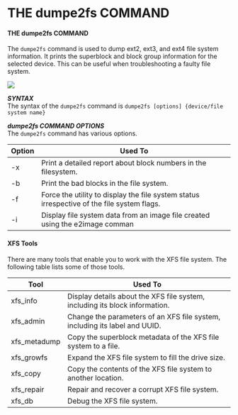 # THE dumpe2fs COMMAND

#### THE dumpe2fs COMMAND

The `dumpe2fs` command is used to dump ext2, ext3, and ext4 file system information. It prints the superblock and block group information for the selected device. This can be useful when troubleshooting a faulty file system.

![](dump.png)

**_SYNTAX_**  
The syntax of the `dumpe2fs` command is `dumpe2fs [options] {device/file system name}`

**_dumpe2fs COMMAND OPTIONS_**  
The `dumpe2fs` command has various options.

Option |  Used To
----- | -----
\-x | Print a detailed report about block numbers in the filesystem.
\-b | Print the bad blocks in the file system.
\-f | Force the utility to display the file system status irrespective of the file system flags.
\-i | Display file system data from an image file created using the e2image comman

  

#### XFS Tools

There are many tools that enable you to work with the XFS file system. The following table lists some of those tools.

Tool | Used To
---- | -----
xfs\_info | Display details about the XFS file system, including its block information.
xfs\_admin | Change the parameters of an XFS file system, including its label and UUID.
xfs\_metadump | Copy the superblock metadata of the XFS file system to a file.
xfs\_growfs | Expand the XFS file system to fill the drive size.
xfs\_copy | Copy the contents of the XFS file system to another location.
xfs\_repair | Repair and recover a corrupt XFS file system.
xfs\_db | Debug the XFS file system.
